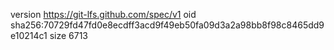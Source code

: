version https://git-lfs.github.com/spec/v1
oid sha256:70729fd47fd0e8ecdff3acd9f49eb50fa09d3a2a98bb8f98c8465dd9e10214c1
size 6713
